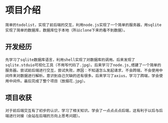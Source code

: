 # 项目介绍

    简单的todolist，实现了前后端的交互，利用node.js实现了一个简单的服务器，用sqlite实现了简单的数据库，数据库位于本地（所以clone下来的看不到数据）。

## 开发经历
    先学习了sqlite数据库语言，利用shell实现了对数据库的调用。后来发现了sqlite.stduio可视化工具（不用写代码了.jpg）。后来学习了node.js,搭建了一个简单的服务器。尝试前后端进行交互，尝试失败，原因：不知道怎么发起请求，不会跨端，不会使用中间件来对数据进行解析。意识到自己欠缺的还有很多。后来学习了axius，学习了跨端，学会使用中间件。最后完成了整个项目（放烟花.jpg）。

## 项目收获

    对于前后端交互有了初步的认识，学习了相关知识。学会了一点点点点后端，这有利于以后与后端进行对接（会站在后端的方向上思考问题）。
